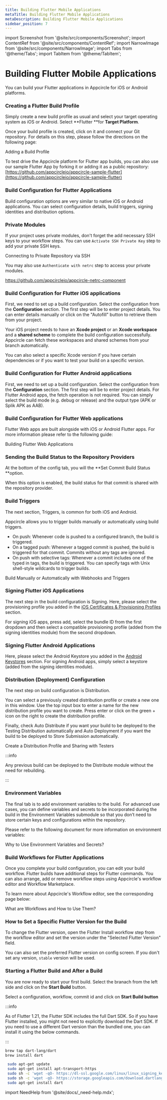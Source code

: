 ```yaml
---
title: Building Flutter Mobile Applications
metaTitle: Building Flutter Mobile Applications
metaDescription: Building Flutter Mobile Applications
sidebar_position: 7
---
```


import Screenshot from '@site/src/components/Screenshot';
import ContentRef from '@site/src/components/ContentRef';
import NarrowImage from '@site/src/components/NarrowImage';
import Tabs from '@theme/Tabs';
import TabItem from '@theme/TabItem';

# Building Flutter Mobile Applications

You can build your Flutter applications in Appcircle for iOS or Android platforms.

### Creating a Flutter Build Profile

Simply create a new build profile as usual and select your target operating system as iOS or Android. Select **Flutter **for **Target Platform**.

<Screenshot url='https://cdn.appcircle.io/docs/assets/image (1).png' />

Once your build profile is created, click on it and connect your Git repository. For details on this step, please follow the directions on the following page:

<ContentRef url="/build/adding-a-build-profile">Adding a Build Profile</ContentRef>

To test drive the Appcircle platform for Flutter app builds, you can also use our sample Flutter App by forking it or adding it as a public repository: [https://github.com/appcircleio/appcircle-sample-flutter](https://github.com/appcircleio/appcircle-sample-flutter)

### Build Configuration for Flutter Applications

Build configuration options are very similar to native iOS or Android applications. You can select configuration details, build triggers, signing identities and distribution options.

### Private Modules

If your project uses private modules, don't forget the add necessary SSH keys to your workflow steps. You can use `Activate SSH Private Key` step to add your private SSH keys.

<ContentRef url="/build/adding-a-build-profile/connecting-to-private-repository-via-ssh">Connecting to Private Repository via SSH</ContentRef>

You may also use `Authenticate with netrc` step to access your private modules.

https://github.com/appcircleio/appcircle-netrc-component

### Build Configuration for Flutter iOS applications

First, we need to set up a build configuration. Select the configuration from the **Configuration** section. The first step will be to enter project details. You can enter details manually or click on the "Autofill" button to retrieve them from your project.

Your iOS project needs to have an **Xcode project** or an **Xcode workspace** and a **shared scheme** to complete the build configuration successfully. Appcircle can fetch these workspaces and shared schemes from your branch automatically.

You can also select a specific Xcode version if you have certain dependencies or if you want to test your build on a specific version.

<Screenshot url='https://cdn.appcircle.io/docs/assets/image (2).png' />

### Build Configuration for Flutter Android applications

First, we need to set up a build configuration. Select the configuration from the **Configuration** section. The first step will be to enter project details. For Flutter Android apps, the fetch operation is not required. You can simply select the build mode (e.g. debug or release) and the output type (APK or Splik APK as AAB).

<Screenshot url='https://cdn.appcircle.io/docs/assets/image (3).png' />

### Build Configuration for Flutter Web applications

Flutter Web apps are built alongside with iOS or Android Flutter apps. For more information please refer to the following guide:

<ContentRef url="/build/building-flutter-web-applications">Building Flutter Web Applications</ContentRef>

### Sending the Build Status to the Repository Providers

At the bottom of the config tab, you will the **Set Commit Build Status **option.

<Screenshot url='https://cdn.appcircle.io/docs/assets/image (8).png' />

When this option is enabled, the build status for that commit is shared with the repository provider.

<Screenshot url='https://cdn.appcircle.io/docs/assets/image (213).png' />

<Screenshot url='https://cdn.appcircle.io/docs/assets/appcircle-github-commit-status-pass.png' />

### Build Triggers

The next section, Triggers, is common for both iOS and Android.

Appcircle allows you to trigger builds manually or automatically using build triggers.

- On push: Whenever code is pushed to a configured branch, the build is triggered.
- On a tagged push: Whenever a tagged commit is pushed, the build is triggered for that commit. Commits without any tags are ignored.
- On push with selective tags: Whenever a commit includes one of the typed in tags, the build is triggered. You can specify tags with Unix shell-style wildcards to trigger builds.

<ContentRef url="/build/build-manually-or-with-triggers">
  Build Manually or Automatically with Webhooks and Triggers
</ContentRef>

###

### Signing Flutter iOS Applications

The next step in the build configuration is Signing. Here, please select the provisioning profile you added in the [iOS Certificates & Provisioning Profiles](../signing-identities/ios-certificates-and-provisioning-profiles.md) section.

For signing iOS apps, press add, select the bundle ID from the first dropdown and then select a compatible provisioning profile (added from the signing identities module) from the second dropdown.

<NarrowImage src="https://cdn.appcircle.io/docs/assets/image%20(5).png" />


### Signing Flutter Android Applications

Here, please select the Android Keystore you added in the [Android Keystores](../signing-identities/android-keystores.md) section. For signing Android apps, simply select a keystore (added from the signing identities module).

<NarrowImage src="https://cdn.appcircle.io/docs/assets/image%20(4).png" />

###

### Distribution (Deployment) Configuration

The next step on build configuration is Distribution.

You can select a previously created distribution profile or create a new one in this window. Use the top input box to enter a name for the new distribution profile you want to create. Press enter or click on the green + icon on the right to create the distribution profile.

Finally, check Auto Distribute if you want your build to be deployed to the Testing Distribution automatically and Auto Deployment if you want the build to be deployed to Store Submission automatically.

<ContentRef url="/distribute/create-or-select-a-distribution-profile">
  Create a Distribution Profile and Sharing with Testers
</ContentRef>

:::info

Any previous build can be deployed to the Distribute module without the need for rebuilding.

:::

### Environment Variables

The final tab is to add environment variables to the build. For advanced use cases, you can define variables and secrets to be incorporated during the build in the Environment Variables submodule so that you don’t need to store certain keys and configurations within the repository.

Please refer to the following document for more information on environment variables:

<ContentRef url="/environment-variables">
  Why to Use Environment Variables and Secrets?
</ContentRef>

### Build Workflows for Flutter Applications

Once you complete your build configuration, you can edit your build workflow. Flutter builds have additional steps for Flutter commands. You can also arrange, add or remove workflow steps using Appcircle's workflow editor and Workflow Marketplace.

<Screenshot url='https://cdn.appcircle.io/docs/assets/image (6).png' />

To learn more about Appcircle's Workflow editor, see the corresponding page below:

<ContentRef url="/workflows/why-to-use-workflows">What are Workflows and How to Use Them?</ContentRef>

### How to Set a Specific Flutter Version for the Build

To change the Flutter version, open the Flutter Install workflow step from the workflow editor and set the version under the "Selected Flutter Version" field.

<NarrowImage src="https://cdn.appcircle.io/docs/assets/image%20(167).png" />

You can also set the preferred Flutter version on config screen. If you don't set any version, `stable` version will be used.
### Starting a Flutter Build and After a Build

You are now ready to start your first build. Select the branach from the left side and click on the **Start Build** button.


<Screenshot url='https://cdn.appcircle.io/docs/assets/start-build.png' />

Select a configuration, workflow, commit id and click on **Start Build button**

<Screenshot url='https://cdn.appcircle.io/docs/assets/start-build-configuration.png' />


:::info

As of Flutter 1.21, the Flutter SDK includes the full Dart SDK. So if you have Flutter installed, you might not need to explicitly download the Dart SDK. If you need to use a different Dart version than the bundled one, you can install it using the below commands.

:::

<Tabs>
  <TabItem value="ios" label="iOS" default>

```bash
brew tap dart-lang/dart
brew install dart
```

  </TabItem>
  <TabItem value="android" label="Android">

```bash
 sudo apt-get update
 sudo apt-get install apt-transport-https
 sudo sh -c 'wget -qO- https://dl-ssl.google.com/linux/linux_signing_key.pub | apt-key add -'
 sudo sh -c 'wget -qO- https://storage.googleapis.com/download.dartlang.org/linux/debian/dart_stable.list > /etc/apt/sources.list.d/dart_stable.list'
 sudo apt-get install dart
```

  </TabItem>
</Tabs>

import NeedHelp from '@site/docs/\_need-help.mdx';

<NeedHelp />

